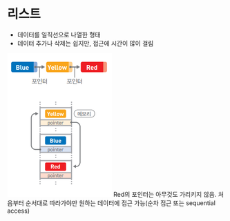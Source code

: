 # 리스트



- 데이터를 일직선으로 나열한 형태
- 데이터 추가나 삭제는 쉽지만, 접근에 시간이 많이 걸림

![](./imgs/list1.png)
Red의 포인터는 아무것도 가리키지 않음.
처음부터 순서대로 따라가야만 원하는 데이터에 접근 가능(순차 접근 또는 sequential access)







